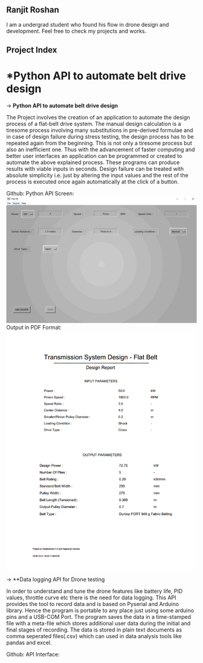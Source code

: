 ## Ranjit Roshan
I am a undergrad student who found his flow in drone design and development. Feel free to check my projects and works.

## Project Index 

*Python API to automate belt drive design
=============================================================================

-> **Python API to automate belt drive design**

The Project involves the creation of an application to automate the design process of a flat-belt drive system. The manual design calculation is a tiresome process involving many substitutions in pre-derived formulae and in case of design failure during stress testing, the design process has to be repeated again from the beginning. This is not only a tiresome process but also an inefficient one. Thus with the advancement of faster computing and better user interfaces an application can be programmed or created to automate the above explained process. These programs can produce results with viable inputs in seconds. Design failure can be treated with absolute simplicity i.e. just by altering the input values and the rest of the process is executed once again automatically at the click of a button.

Github: 
Python API Screen:
<img src = "images/tsd_screen.JPG">
Output in PDF Format:
<img src = "images/tsd_input.PNG">
<img src = "images/tsd_output.PNG">


-> **Data logging API for Drone testing

In order to understand and tune the drone features like battery life, PID values, throttle curve etc there is the need for data logging. This API provides the tool to record data and is based on Pyserial and Arduino library. Hence the program is portable to any place just using some arduino pins and a USB-COM Port. The program saves the data in a time-stamped file with a meta-file which stores additional user data during the initial and final stages of recording. The data is stored in plain text documents as comma seperated files(.csv) which can used in data analysis tools like pandas and excel.

Github:
API Interface:


